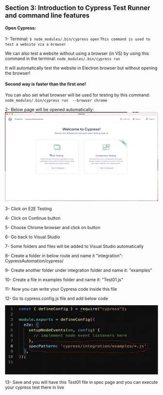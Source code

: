 ## Section 3: Introduction to Cypress Test Runner and command line features

#### Open Cypress:
1- Terminal: `$ node_modules/.bin/cypress open` `This command is used to test a website via a browser`

We can also test a website without using a browser (in VS) by using this command in the terminal: `node_modules/.bin/cypress run ` 

It will automatically test the website in Electron browser but without opening the browser!

#### Second way is faster than the first one!

You can also set what browser will be used for testing by this command: `node_modules/.bin/cypress run  --browser chrome`

2- Below page will be opened automatically:
![ alt Cypress open first page](Assets/Images/01.png)

3- Click on E2E Testing

4- Click on Continue button

5- Choose Chrome browser and click on button

6- Go back to Visual Studio

7- Some folders and files will be added to Visual Studio automatically

8- Create a folder in below route and name it "integration": CypressAutomation/cypress/

9- Create another folder under integration folder and name it: "examples"

10- Create a file in examples folder and name it: "Test01.js"

11- Now you can write your Cypress code inside this file

12- Go to cypress.config.js file and add below code 

![ alt Cypress open first page](./Assets/Images/02.png)

13- Save and you will have this Test01 file in spec page and you can execute your cypress test there in live